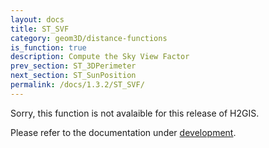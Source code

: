 ```yaml
---
layout: docs
title: ST_SVF
category: geom3D/distance-functions
is_function: true
description: Compute the Sky View Factor
prev_section: ST_3DPerimeter
next_section: ST_SunPosition
permalink: /docs/1.3.2/ST_SVF/
---
```


Sorry, this function is not avalaible for this release of H2GIS. 

Please refer to the documentation under [development](../../dev/ST_SVF).
